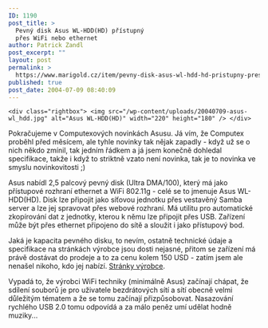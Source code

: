 ```yaml
---
ID: 1190
post_title: >
  Pevný disk Asus WL-HDD(HD) přístupný
  přes WiFi nebo ethernet
author: Patrick Zandl
post_excerpt: ""
layout: post
permalink: >
  https://www.marigold.cz/item/pevny-disk-asus-wl-hdd-hd-pristupny-pres-wifi-nebo-ethernet
published: true
post_date: 2004-07-09 08:40:09
---
```

	<div class="rightbox"> <img src="/wp-content/uploads/20040709-asus-wl_hdd.jpg" alt="Asus WL-HDD(HD)" width="220" height="180" /> </div>
<p>Pokračujeme v Computexových novinkách Asusu. Já vím, že Computex proběhl před měsícem, ale tyhle novinky tak nějak zapadly - když už se o nich někdo zmínil, tak jedním řádkem a já jsem konečně dohledal specifikace, takže i když to striktně vzato není novinka, tak je to novinka ve smyslu novinkovitosti ;)</p><p>Asus nabídl 2,5 palcový pevný disk (Ultra DMA/100), který má jako přístupové rozhraní ethernet a WiFi 802.11g - celé se to jmenuje Asus WL-HDD(HD). Disk lze připojit jako síťovou jednotku přes vestavěný Samba server a lze jej spravovat přes webové rozhraní. Má utilitu pro automatické zkopírování dat z jednotky, kterou k němu lze připojit přes USB. Zařízení může být přes ethernet připojeno do sítě a sloužit i jako přístupový bod. </p><p>Jaká je kapacita pevného disku, to nevím, ostatně technické údaje a specifikace na stránkách výrobce jsou dosti nejasné, přitom se zařízení má právě dostávat do prodeje a to za cenu kolem 150 USD - zatím jsem ale nenašel nikoho, kdo jej nabízí. <a href="http://event.asus.com.tw/computex2004/products/wl/wl_hdd(hd)/overview.htm">Stránky výrobce</a>.</p>
<p>Vypadá to, že výrobci WiFi techniky (minimálně Asus) začínají chápat, že sdílení souborů je pro uživatele bezdrátových sítí a sítí obecně velmi důležitým tématem a že se tomu začínají přizpůsobovat. Nasazování rychlého USB 2.0 tomu odpovídá a za málo peněz umí udělat hodně muziky...</p>